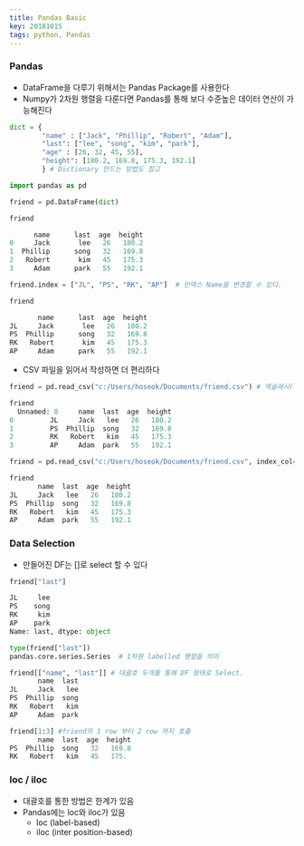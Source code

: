```yaml
---
title: Pandas Basic
key: 20181015
tags: python, Pandas
---
```


### Pandas
- DataFrame을 다루기 위해서는 Pandas Package를 사용한다
- Numpy가 2차원 행렬을 다룬다면 Pandas를 통해 보다 수준높은 데이터 연산이 가능해진다

~~~python
dict = {
        "name" : ["Jack", "Phillip", "Robert", "Adam"],
        "last": ["lee", "song", "kim", "park"],
        "age" : [26, 32, 45, 55],
        "height": [180.2, 169.8, 175.3, 192.1]
        } # Dictionary 만드는 방법도 참고

import pandas as pd

friend = pd.DataFrame(dict)

friend

      name      last  age  height
0     Jack       lee   26   180.2
1  Phillip      song   32   169.8
2   Robert       kim   45   175.3
3     Adam      park   55   192.1

friend.index = ["JL", "PS", "RK", "AP"]  # 인덱스 Name을 변경할 수 있다.

friend

       name      last  age  height
JL     Jack       lee   26   180.2
PS  Phillip      song   32   169.8
RK   Robert       kim   45   175.3
AP     Adam      park   55   192.1

~~~

- CSV 파일을 읽어서 작성하면 더 편리하다

~~~python
friend = pd.read_csv("c:/Users/hoseok/Documents/friend.csv") # 역슬래시(\)로 위치 지정했더니 오류남

friend
  Unnamed: 0     name  last  age  height
0         JL     Jack   lee   26   180.2
1         PS  Phillip  song   32   169.8
2         RK   Robert   kim   45   175.3
3         AP     Adam  park   55   192.1

friend = pd.read_csv("c:/Users/hoseok/Documents/friend.csv", index_col=0) #인덱스 컬럼의 위치 지정

friend
       name  last  age  height
JL     Jack   lee   26   180.2
PS  Phillip  song   32   169.8
RK   Robert   kim   45   175.3
AP     Adam  park   55   192.1
~~~

### Data Selection
- 만들어진 DF는 []로 select 할 수 있다

~~~python
friend["last"]

JL     lee
PS    song
RK     kim
AP    park
Name: last, dtype: object

type(friend["last"])
pandas.core.series.Series  # 1차원 labelled 행렬을 의미

friend[["name", "last"]] # 대괄호 두개를 통해 DF 형태로 Select.
       name  last
JL     Jack   lee
PS  Phillip  song
RK   Robert   kim
AP     Adam  park

friend[1:3] #friend의 1 row 부터 2 row 까지 호출
       name  last  age  height
PS  Phillip  song   32   169.8
RK   Robert   kim   45   175.

~~~

### loc / iloc
- 대괄호를 통한 방법은 한계가 있음
- Pandas에는 loc와 iloc가 있음
  - loc (label-based)
  - iloc (inter position-based)
